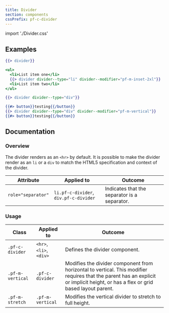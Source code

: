 ```yaml
---
title: Divider
section: components
cssPrefix: pf-c-divider
---
```


import './Divider.css'

## Examples
```hbs title=<hr>
{{> divider}}
```

```hbs title=<li>
<ul>
  <li>List item one</li>
  {{> divider divider--type="li" divider--modifier="pf-m-inset-2xl"}}
  <li>List item two</li>
</ul>
```

```hbs title=<div>
{{> divider divider--type="div"}}
```

```hbs title=Vertical
{{#> button}}testing{{/button}}
{{> divider divider--type="div" divider--modifier="pf-m-vertical"}}
{{#> button}}testing{{/button}}
```

## Documentation
### Overview
The divider renders as an `<hr>` by default. It is possible to make the divider render as an `li` or a `div` to match the HTML5 specification and context of the divider.

| Attribute | Applied to | Outcome |
| -- | -- | -- |
| `role="separator"` | `li.pf-c-divider`, `div.pf-c-divider` | Indicates that the separator is a separator. |

### Usage
| Class | Applied to | Outcome |
| -- | -- | -- |
| `.pf-c-divider` | `<hr>`, `<li>`, `<div>` | Defines the divider component. |
| `.pf-m-vertical` | `.pf-c-divider` | Modifies the divider component from horizontal to vertical. This modifier requires that the parent has an explicit or implicit height, or has a flex or grid based layout parent. |
| `.pf-m-stretch` | `.pf-m-vertical` | Modifies the vertical divider to stretch to full height. |
